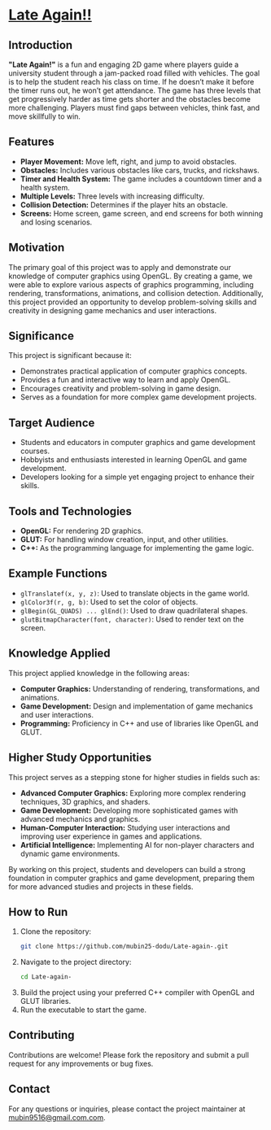 # [Late Again!!](https://github.com/mubin25-dodu/Late-again-)

## Introduction
**"Late Again!"** is a fun and engaging 2D game where players guide a university student through a jam-packed road filled with vehicles. The goal is to help the student reach his class on time. If he doesn’t make it before the timer runs out, he won’t get attendance. The game has three levels that get progressively harder as time gets shorter and the obstacles become more challenging. Players must find gaps between vehicles, think fast, and move skillfully to win.

## Features
- **Player Movement:** Move left, right, and jump to avoid obstacles.
- **Obstacles:** Includes various obstacles like cars, trucks, and rickshaws.
- **Timer and Health System:** The game includes a countdown timer and a health system.
- **Multiple Levels:** Three levels with increasing difficulty.
- **Collision Detection:** Determines if the player hits an obstacle.
- **Screens:** Home screen, game screen, and end screens for both winning and losing scenarios.

## Motivation
The primary goal of this project was to apply and demonstrate our knowledge of computer graphics using OpenGL. By creating a game, we were able to explore various aspects of graphics programming, including rendering, transformations, animations, and collision detection. Additionally, this project provided an opportunity to develop problem-solving skills and creativity in designing game mechanics and user interactions.

## Significance
This project is significant because it:
- Demonstrates practical application of computer graphics concepts.
- Provides a fun and interactive way to learn and apply OpenGL.
- Encourages creativity and problem-solving in game design.
- Serves as a foundation for more complex game development projects.

## Target Audience
- Students and educators in computer graphics and game development courses.
- Hobbyists and enthusiasts interested in learning OpenGL and game development.
- Developers looking for a simple yet engaging project to enhance their skills.

## Tools and Technologies
- **OpenGL:** For rendering 2D graphics.
- **GLUT:** For handling window creation, input, and other utilities.
- **C++:** As the programming language for implementing the game logic.

## Example Functions
- `glTranslatef(x, y, z)`: Used to translate objects in the game world.
- `glColor3f(r, g, b)`: Used to set the color of objects.
- `glBegin(GL_QUADS) ... glEnd()`: Used to draw quadrilateral shapes.
- `glutBitmapCharacter(font, character)`: Used to render text on the screen.

## Knowledge Applied
This project applied knowledge in the following areas:
- **Computer Graphics:** Understanding of rendering, transformations, and animations.
- **Game Development:** Design and implementation of game mechanics and user interactions.
- **Programming:** Proficiency in C++ and use of libraries like OpenGL and GLUT.

## Higher Study Opportunities
This project serves as a stepping stone for higher studies in fields such as:
- **Advanced Computer Graphics:** Exploring more complex rendering techniques, 3D graphics, and shaders.
- **Game Development:** Developing more sophisticated games with advanced mechanics and graphics.
- **Human-Computer Interaction:** Studying user interactions and improving user experience in games and applications.
- **Artificial Intelligence:** Implementing AI for non-player characters and dynamic game environments.

By working on this project, students and developers can build a strong foundation in computer graphics and game development, preparing them for more advanced studies and projects in these fields.

## How to Run
1. Clone the repository:
   ```bash
   git clone https://github.com/mubin25-dodu/Late-again-.git
   ```
2. Navigate to the project directory:
   ```bash
   cd Late-again-
   ```
3. Build the project using your preferred C++ compiler with OpenGL and GLUT libraries.
4. Run the executable to start the game.

## Contributing
Contributions are welcome! Please fork the repository and submit a pull request for any improvements or bug fixes.

## Contact
For any questions or inquiries, please contact the project maintainer at [mubin9516@gmail.com.com](mailto:mubin9516@gmail.com.com).
